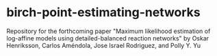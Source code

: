# birch-point-estimating-networks
Repository for the forthcoming paper "Maximum likelihood estimation of log-affine models using detailed-balanced reaction networks" by Oskar Henriksson, Carlos Améndola, Jose Israel Rodriguez, and Polly Y. Yu
